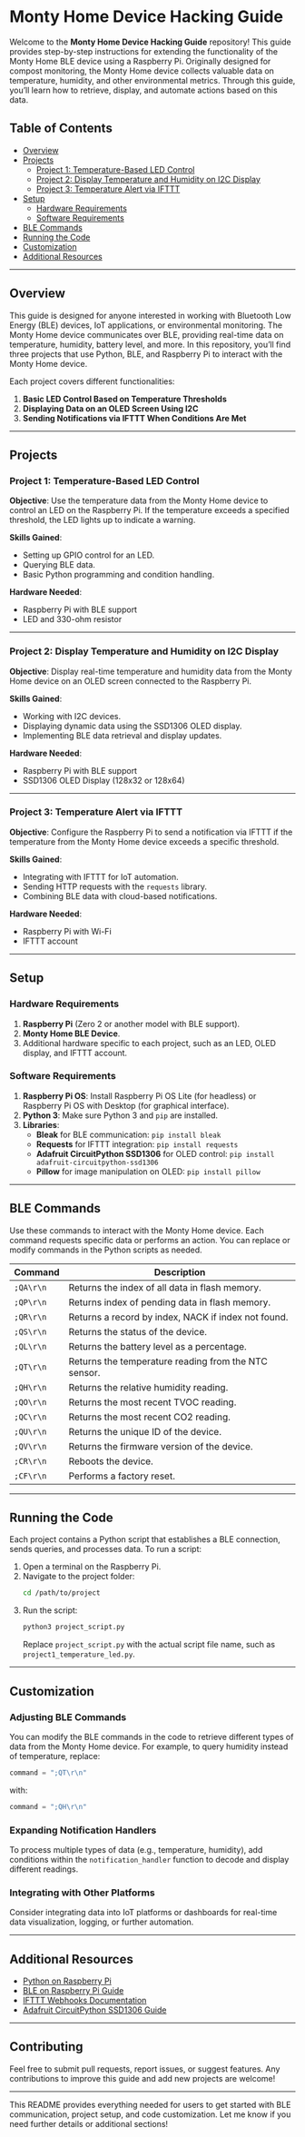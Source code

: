 

# Monty Home Device Hacking Guide

Welcome to the **Monty Home Device Hacking Guide** repository! This guide provides step-by-step instructions for extending the functionality of the Monty Home BLE device using a Raspberry Pi. Originally designed for compost monitoring, the Monty Home device collects valuable data on temperature, humidity, and other environmental metrics. Through this guide, you’ll learn how to retrieve, display, and automate actions based on this data.

## Table of Contents

- [Overview](#overview)
- [Projects](#projects)
  - [Project 1: Temperature-Based LED Control](#project-1-temperature-based-led-control)
  - [Project 2: Display Temperature and Humidity on I2C Display](#project-2-display-temperature-and-humidity-on-i2c-display)
  - [Project 3: Temperature Alert via IFTTT](#project-3-temperature-alert-via-ifttt)
- [Setup](#setup)
  - [Hardware Requirements](#hardware-requirements)
  - [Software Requirements](#software-requirements)
- [BLE Commands](#ble-commands)
- [Running the Code](#running-the-code)
- [Customization](#customization)
- [Additional Resources](#additional-resources)

---

## Overview

This guide is designed for anyone interested in working with Bluetooth Low Energy (BLE) devices, IoT applications, or environmental monitoring. The Monty Home device communicates over BLE, providing real-time data on temperature, humidity, battery level, and more. In this repository, you’ll find three projects that use Python, BLE, and Raspberry Pi to interact with the Monty Home device.

Each project covers different functionalities:
1. **Basic LED Control Based on Temperature Thresholds**
2. **Displaying Data on an OLED Screen Using I2C**
3. **Sending Notifications via IFTTT When Conditions Are Met**

---

## Projects

### Project 1: Temperature-Based LED Control

**Objective**: Use the temperature data from the Monty Home device to control an LED on the Raspberry Pi. If the temperature exceeds a specified threshold, the LED lights up to indicate a warning.

**Skills Gained**:
- Setting up GPIO control for an LED.
- Querying BLE data.
- Basic Python programming and condition handling.

**Hardware Needed**:
- Raspberry Pi with BLE support
- LED and 330-ohm resistor

---

### Project 2: Display Temperature and Humidity on I2C Display

**Objective**: Display real-time temperature and humidity data from the Monty Home device on an OLED screen connected to the Raspberry Pi.

**Skills Gained**:
- Working with I2C devices.
- Displaying dynamic data using the SSD1306 OLED display.
- Implementing BLE data retrieval and display updates.

**Hardware Needed**:
- Raspberry Pi with BLE support
- SSD1306 OLED Display (128x32 or 128x64)

---

### Project 3: Temperature Alert via IFTTT

**Objective**: Configure the Raspberry Pi to send a notification via IFTTT if the temperature from the Monty Home device exceeds a specific threshold.

**Skills Gained**:
- Integrating with IFTTT for IoT automation.
- Sending HTTP requests with the `requests` library.
- Combining BLE data with cloud-based notifications.

**Hardware Needed**:
- Raspberry Pi with Wi-Fi
- IFTTT account

---

## Setup

### Hardware Requirements

1. **Raspberry Pi** (Zero 2 or another model with BLE support).
2. **Monty Home BLE Device**.
3. Additional hardware specific to each project, such as an LED, OLED display, and IFTTT account.

### Software Requirements

1. **Raspberry Pi OS**: Install Raspberry Pi OS Lite (for headless) or Raspberry Pi OS with Desktop (for graphical interface).
2. **Python 3**: Make sure Python 3 and `pip` are installed.
3. **Libraries**:
   - **Bleak** for BLE communication: `pip install bleak`
   - **Requests** for IFTTT integration: `pip install requests`
   - **Adafruit CircuitPython SSD1306** for OLED control: `pip install adafruit-circuitpython-ssd1306`
   - **Pillow** for image manipulation on OLED: `pip install pillow`

---

## BLE Commands

Use these commands to interact with the Monty Home device. Each command requests specific data or performs an action. You can replace or modify commands in the Python scripts as needed.

| Command   | Description                                             |
|-----------|---------------------------------------------------------|
| `;QA\r\n` | Returns the index of all data in flash memory.          |
| `;QP\r\n` | Returns index of pending data in flash memory.          |
| `;QR\r\n` | Returns a record by index, NACK if index not found.     |
| `;QS\r\n` | Returns the status of the device.                       |
| `;QL\r\n` | Returns the battery level as a percentage.              |
| `;QT\r\n` | Returns the temperature reading from the NTC sensor.    |
| `;QH\r\n` | Returns the relative humidity reading.                  |
| `;QO\r\n` | Returns the most recent TVOC reading.                   |
| `;QC\r\n` | Returns the most recent CO2 reading.                    |
| `;QU\r\n` | Returns the unique ID of the device.                    |
| `;QV\r\n` | Returns the firmware version of the device.             |
| `;CR\r\n` | Reboots the device.                                     |
| `;CF\r\n` | Performs a factory reset.                               |

---

## Running the Code

Each project contains a Python script that establishes a BLE connection, sends queries, and processes data. To run a script:

1. Open a terminal on the Raspberry Pi.
2. Navigate to the project folder:
   ```bash
   cd /path/to/project
   ```
3. Run the script:
   ```bash
   python3 project_script.py
   ```
   Replace `project_script.py` with the actual script file name, such as `project1_temperature_led.py`.

---

## Customization

### Adjusting BLE Commands
You can modify the BLE commands in the code to retrieve different types of data from the Monty Home device. For example, to query humidity instead of temperature, replace:
```python
command = ";QT\r\n"
```
with:
```python
command = ";QH\r\n"
```

### Expanding Notification Handlers
To process multiple types of data (e.g., temperature, humidity), add conditions within the `notification_handler` function to decode and display different readings.

### Integrating with Other Platforms
Consider integrating data into IoT platforms or dashboards for real-time data visualization, logging, or further automation.

---

## Additional Resources

- [Python on Raspberry Pi](https://realpython.com/python-raspberry-pi/)
- [BLE on Raspberry Pi Guide](https://www.instructables.com/Control-Bluetooth-LE-Devices-From-A-Raspberry-Pi/)
- [IFTTT Webhooks Documentation](https://ifttt.com/maker_webhooks)
- [Adafruit CircuitPython SSD1306 Guide](https://learn.adafruit.com/monochrome-oled-breakouts)

---


## Contributing

Feel free to submit pull requests, report issues, or suggest features. Any contributions to improve this guide and add new projects are welcome!

---

This README provides everything needed for users to get started with BLE communication, project setup, and code customization. Let me know if you need further details or additional sections!

